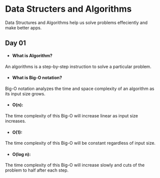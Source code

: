 # Data Structers and Algorithms
Data Structures and Algorithms help us solve problems effeciently and make better apps.

## Day 01
- #### What is Algorithm?
An algorithms is a step-by-step instruction to solve a particular problem.

- #### What is Big-O notation?
Big-O notation analyzes the time and space complexity of an algorithm as its input size grows.

- #### O(n):
The time complexity of this Big-O will increase linear as input size increases.

- #### O(1):
The time complexity of this Big-O will be constant regardless of input size.

- #### O(log n):
The time complexity of this Big-O will increase slowly and cuts of the problem to half after each step.

